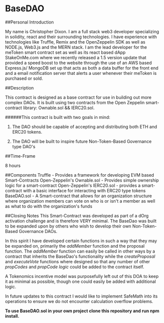 # BaseDAO

##Personal Introduction

My name is Christopher Dixon. I am a full stack web3 developer specializing in solidity, react and their surrounding technologies.
I have experience with technologies like Truffle, Remix and the OpenZeppelin SDK as well as NODE.js, Web3.js and
the MERN stack. I am the lead developer for the meToken smart contract set as well as its react based dApp StakeOnMe.com where we recently released
a 1.5 version update that provided a speed boost to the website through the use of an AWS based Express.js/ MongoDB set up that acts as both a data buffer for the front end
and a email notification server that alerts a user whenever their meToken is purchased or sold.

##Description

This contract is designed as a base contract for use in building out more complex DAOs.
It is built using two contracts from the Open Zeppelin smart-contract library:
Ownable.sol && IERC20.sol.

######This contract is built with two goals in mind:

1. The DAO should be capable of accepting and distributing both ETH and ERC20 tokens.

2. The DAO will be built to inspire future Non-Token-Based Governance type DAO's

##Time-Frame

8 hours

##Components
Truffle - Provides a framework for developing EVM based Smart-Contracts
Open-Zeppelin's Ownable.sol - Provides simple ownership logic for a smart-contract
Open-Zeppelin's IERC20.sol - provides a smart-contract with a basic interface for interacting with ERC20 type tokens
BaseDAO.sol - A Smart-contract that allows for an organization structure where organization members can vote on who is or isn't a member as well as what to do with the organization's funds

##Closing Notes
This Smart-Contract was developed as part of a dOrg activation challenge and is therefore VERY minimal.
The BaseDao was built to be expanded upon by others who wish to develop their own Non-Token-Based Governance DAOs.

In this spirit I have developed certain functions in such a way that they may be expanded on, primarily the _addMember_ function and the proposal function.
The _addMember_ function can easily be called in other ways by a contract that inherits the BaseDao's functionality while the _createProposal_ and _executeVote_
functions where designed so that any number of other _propCodes_ and _propCode logic_ could be added to the contract itself.

A Tokenomics incentive model was purposefully left out of this DOA to keep it as minimal as possible, though one could easily be added with additional logic.

In future updates to this contract I would like to implement SafeMath into its operations to ensure we do not encounter calculation overflow problems.

**To use BaseDAO.sol in your own project clone this repository and run npm install.**
